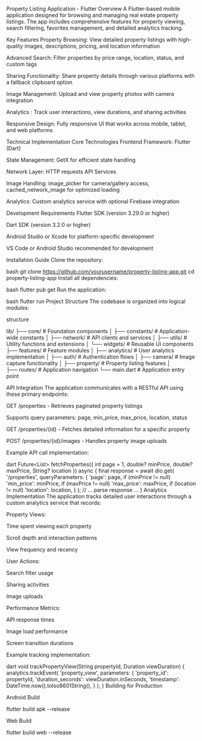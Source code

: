 Property Listing Application - Flutter
Overview
A Flutter-based mobile application designed for browsing and managing real estate property listings. The app includes comprehensive features for property viewing, search filtering, favorites management, and detailed analytics tracking.

Key Features
Property Browsing: View detailed property listings with high-quality images, descriptions, pricing, and location information

Advanced Search: Filter properties by price range, location, status, and custom tags

Sharing Functionality: Share property details through various platforms with a fallback clipboard option

Image Management: Upload and view property photos with camera integration

Analytics : Track user interactions, view durations, and sharing activities

Responsive Design: Fully responsive UI that works across mobile, tablet, and web platforms

Technical Implementation
Core Technologies
Frontend Framework: Flutter (Dart)

State Management: GetX for efficient state handling

Network Layer:  HTTP requests API Services

Image Handling: image_picker for camera/gallery access, cached_network_image for optimized loading

Analytics: Custom analytics service with optional Firebase integration

Development Requirements
Flutter SDK (version 3.29.0 or higher)

Dart SDK (version 3.2.0 or higher)

Android Studio or Xcode for platform-specific development

VS Code or Android Studio recommended for development

Installation Guide
Clone the repository:

bash
git clone https://github.com/yourusername/property-listing-app.git
cd property-listing-app
Install all dependencies:

bash
flutter pub get
Run the application:

bash
flutter run
Project Structure
The codebase is organized into logical modules:

structure

lib/
├── core/                 # Foundation components
│   ├── constants/        # Application-wide constants
│   ├── network/          # API clients and services
│   ├── utils/            # Utility functions and extensions
│   └── widgets/          # Reusable UI components
├── features/             # Feature modules
│   ├── analytics/        # User analytics implementation
│   ├── auth/             # Authentication flows
│   ├── camera/           # Image capture functionality
│   ├── property/         # Property listing features
│   
├── routes/               # Application navigation
└── main.dart             # Application entry point

API Integration
The application communicates with a RESTful API using these primary endpoints:

GET /properties - Retrieves paginated property listings

Supports query parameters: page, min_price, max_price, location, status

GET /properties/{id} - Fetches detailed information for a specific property

POST /properties/{id}/images - Handles property image uploads

Example API call implementation:

dart
Future<List<Property>> fetchProperties({
  int page = 1,
  double? minPrice,
  double? maxPrice,
  String? location
}) async {
  final response = await dio.get(
    '/properties',
    queryParameters: {
      'page': page,
      if (minPrice != null) 'min_price': minPrice,
      if (maxPrice != null) 'max_price': maxPrice,
      if (location != null) 'location': location,
    }
  );
  // ... parse response ...
}
Analytics Implementation
The application tracks detailed user interactions through a custom analytics service that records:

Property Views:

Time spent viewing each property

Scroll depth and interaction patterns

View frequency and recency

User Actions:

Search filter usage

Sharing activities

Image uploads

Performance Metrics:

API response times

Image load performance

Screen transition durations

Example tracking implementation:

dart
void trackPropertyView(String propertyId, Duration viewDuration) {
  analytics.trackEvent(
    'property_view',
    parameters: {
      'property_id': propertyId,
      'duration_seconds': viewDuration.inSeconds,
      'timestamp': DateTime.now().toIso8601String(),
    }
  );
}
Building for Production


Android Build

flutter build apk --release

Web Build

flutter build web --release